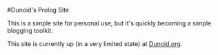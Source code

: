 #Dunoid's Prolog Site

This is a simple site for personal use, but it's quickly becoming a simple blogging toolkit.

This site is currently up (in a very limited state) at [Dunoid.org](https://dunoid.org).
